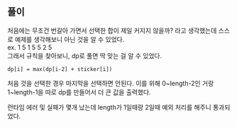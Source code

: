## 풀이
처음에는 무조건 번갈아 가면서 선택한 합이 제일 커지지 않을까? 라고 생각했는데 스스로 예제를 생각해보니 아닌 것을 알 수 있었다. <br/>
ex. 1 5 1 5 5 2 5 <br/>
그래서 규칙을 찾아보니, dp로 풀면 딱 맞는 걸 알 수 있었다.
```
dp[i] = max(dp[i-2] + sticker[i])
```

처음 것을 선택한 경우 마지막을 선택하면 안된다. 이를 위해 0~length-2인 거랑 1~length-1을 따로 dp를 만들어서 더 큰 값을 출력했다.

런타임 에러 및 실패가 몇개 났는데 length가 1일때랑 2일때 예외 처리를 해주니 통과되었다.
